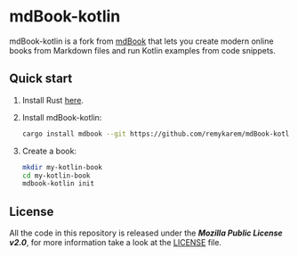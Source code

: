 # mdBook-kotlin

mdBook-kotlin is a fork from [mdBook](https://github.com/rust-lang/mdBook) that lets you create modern online books from Markdown files and run Kotlin examples from code snippets.

## Quick start

1. Install Rust [here](https://www.rust-lang.org/tools/install).

2. Install mdBook-kotlin:

    ```bash
    cargo install mdbook --git https://github.com/remykarem/mdBook-kotlin --bin mdbook-kotlin
    ```

3. Create a book:

    ```bash
    mkdir my-kotlin-book
    cd my-kotlin-book
    mdbook-kotlin init
    ```

## License

All the code in this repository is released under the ***Mozilla Public License v2.0***, for more information take a look at the [LICENSE] file.

[User Guide]: https://rust-lang.github.io/mdBook/
[contribution guide]: https://github.com/rust-lang/mdBook/blob/master/CONTRIBUTING.md
[LICENSE]: https://github.com/rust-lang/mdBook/blob/master/LICENSE

